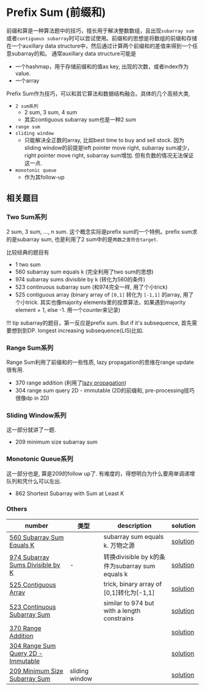 # Prefix Sum (前缀和)

前缀和算是一种算法题中的技巧，擅长用于解决整数数组，且出现`subarray sum`或者`contiguous subarray`时可以尝试使用。前缀和的思想是将数组的前缀和存储在一个auxillary data structure中，然后通过计算两个前缀和的差值来得到一个任意subarray的和。
通常auxillary data structure可能是

- 一个hashmap，用于存储前缀和的值as key, 出现的次数，或者index作为value.
- 一个array


Prefix Sum作为技巧，可以和其它算法和数据结构融合。具体的几个高频大类,

- `2 sum系列`
    - 2 sum, 3 sum, 4 sum 
    - 其实contiguous subarray sum也是一种2 sum
- `range sum`
- `sliding window`
    - 只能解决全正数的array, 比如best time to buy and sell stock. 因为sliding window的前提是left pointer move right, subarray sum减少，right pointer move right, subarray sum增加. 但有负数的情况无法保证这一点.
- `monotonic queue`
    - 作为其follow-up



## 相关题目


### Two Sum系列

2 sum, 3 sum, ..., n sum. 这个概念实际是prefix sum的一个特例。prefix sum求的是subarray sum, 也是利用了2 sum中的是`两数之差符合target`.

比较经典的题目有

- 1 two sum
- 560 subarray sum equals k (完全利用了two sum的思想)
- 974 subarray sums divisible by k (转化为560的条件)
- 523 continuous subarray sum (和974完全一样, 用了个小trick)
- 525 contiguous array (binary array of `[0,1]` 转化为 `[-1,1]` 的array, 用了个小trick. 其实也像majority elements里的投票算法，如果遇到majority element + 1, else -1. 用一个counter来记录)

!!! tip
    subarray的题目，第一反应是prefix sum. But if it's subsequence, 首先需要想到到DP. longest increasing subsequence(LIS)比如.

### Range Sum系列

Range Sum利用了前缀和的一些性质, lazy propagation的思维在range update很有用.

- 370 range addition (利用了[lazy propagation](https://www.geeksforgeeks.org/lazy-propagation-in-segment-tree/))
- 304 range sum query 2D - immutable (2D的前缀和, pre-processing技巧很像dp in 2D)


### Sliding Window系列

这一部分就讲了一题.

- 209 minimum size subarray sum

### Monotonic Queue系列

这一部分也是, 算是209的follow up了. 有难度的，得想明白为什么要用单调递增队列和凭什么可以左出.

- 862 Shortest Subarray with Sum at Least K

### Others

|number|类型|description|solution|
|---|---|---|-|
|[560 Subarray Sum Equals K](https://leetcode.com/problems/subarray-sum-equals-k/)||subarray sum equals k. 万物之源|[solution](../../leetcode/560-subarray-sum-equals-k/index.md)|
|[974 Subarray Sums Divisible by K](https://leetcode.com/problems/subarray-sums-divisible-by-k/description/)|-|转换divisible by k的条件为subarray sum equals k|[solution](../../leetcode/974-subarray-sums-divisible-by-K/index.md)|
|[525 Contiguous Array](https://leetcode.com/problems/contiguous-array/description/?envType=daily-question&envId=2024-03-16)||trick, binary array of [0,1]转化为[-1,1]|[solution](../../leetcode/525-contiguous-array/index.md)|
|[523 Continuous Subarray Sum](https://leetcode.com/problems/continuous-subarray-sum/description/)||similar to 974 but with a length constrains|[solution](../../leetcode/523-continuous-subarray-sum/index.md)|
|[370 Range Addition](https://leetcode.com/problems/range-addition/description/)|||[solution](../../leetcode/370-range-addition/index.md)|
|[304 Range Sum Query 2D - Immutable](https://leetcode.com/problems/range-sum-query-2d-immutable/description/)|||[solution](../../leetcode/304-range-sum-query-2D-immutable/index.md)|
|[209 Minimum Size Subarray Sum](https://leetcode.com/problems/minimum-size-subarray-sum/description/)|sliding window||[solution](../../leetcode/209-minimum-size-subarray-sum/index.md)|


